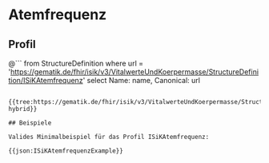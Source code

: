 # Atemfrequenz

## Profil

@```
from StructureDefinition where url = 'https://gematik.de/fhir/isik/v3/VitalwerteUndKoerpermasse/StructureDefinition/ISiKAtemfrequenz' select Name: name, Canonical: url
```

{{tree:https://gematik.de/fhir/isik/v3/VitalwerteUndKoerpermasse/StructureDefinition/ISiKAtemfrequenz, hybrid}}

## Beispiele

Valides Minimalbeispiel für das Profil ISiKAtemfrequenz:

{{json:ISiKAtemfrequenzExample}}